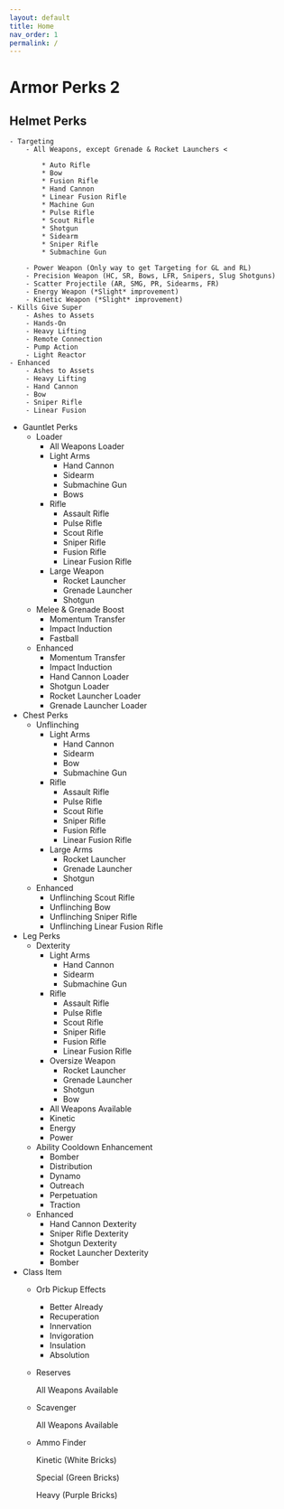 ```yaml
---
layout: default
title: Home
nav_order: 1
permalink: /
---
```


# Armor Perks 2

## Helmet Perks

    - Targeting
        - All Weapons, except Grenade & Rocket Launchers <

            * Auto Rifle
            * Bow
            * Fusion Rifle
            * Hand Cannon
            * Linear Fusion Rifle
            * Machine Gun
            * Pulse Rifle
            * Scout Rifle
            * Shotgun
            * Sidearm
            * Sniper Rifle
            * Submachine Gun
            
        - Power Weapon (Only way to get Targeting for GL and RL)
        - Precision Weapon (HC, SR, Bows, LFR, Snipers, Slug Shotguns)
        - Scatter Projectile (AR, SMG, PR, Sidearms, FR)
        - Energy Weapon (*Slight* improvement)
        - Kinetic Weapon (*Slight* improvement)
    - Kills Give Super
        - Ashes to Assets
        - Hands-On
        - Heavy Lifting
        - Remote Connection
        - Pump Action
        - Light Reactor
    - Enhanced
        - Ashes to Assets
        - Heavy Lifting
        - Hand Cannon
        - Bow
        - Sniper Rifle
        - Linear Fusion
- Gauntlet Perks
    - Loader
        - All Weapons Loader
        - Light Arms
            - Hand Cannon
            - Sidearm
            - Submachine Gun
            - Bows
        - Rifle
            - Assault Rifle
            - Pulse Rifle
            - Scout Rifle
            - Sniper Rifle
            - Fusion Rifle
            - Linear Fusion Rifle
        - Large Weapon
            - Rocket Launcher
            - Grenade Launcher
            - Shotgun
    - Melee & Grenade Boost
        - Momentum Transfer
        - Impact Induction
        - Fastball
    - Enhanced
        - Momentum Transfer
        - Impact Induction
        - Hand Cannon Loader
        - Shotgun Loader
        - Rocket Launcher Loader
        - Grenade Launcher Loader
- Chest Perks
    - Unflinching
        - Light Arms
            - Hand Cannon
            - Sidearm
            - Bow
            - Submachine Gun
        - Rifle
            - Assault Rifle
            - Pulse Rifle
            - Scout Rifle
            - Sniper Rifle
            - Fusion Rifle
            - Linear Fusion Rifle
        - Large Arms
            - Rocket Launcher
            - Grenade Launcher
            - Shotgun
    - Enhanced
        - Unflinching Scout Rifle
        - Unflinching Bow
        - Unflinching Sniper Rifle
        - Unflinching Linear Fusion Rifle
- Leg Perks
    - Dexterity
        - Light Arms
            - Hand Cannon
            - Sidearm
            - Submachine Gun
        - Rifle
            - Assault Rifle
            - Pulse Rifle
            - Scout Rifle
            - Sniper Rifle
            - Fusion Rifle
            - Linear Fusion Rifle
        - Oversize Weapon
            - Rocket Launcher
            - Grenade Launcher
            - Shotgun
            - Bow
        - All Weapons Available
        - Kinetic
        - Energy
        - Power
    - Ability Cooldown Enhancement
        - Bomber
        - Distribution
        - Dynamo
        - Outreach
        - Perpetuation
        - Traction
    - Enhanced
        - Hand Cannon Dexterity
        - Sniper Rifle Dexterity
        - Shotgun Dexterity
        - Rocket Launcher Dexterity
        - Bomber
- Class Item
    - Orb Pickup Effects
        - Better Already
        - Recuperation
        - Innervation
        - Invigoration
        - Insulation
        - Absolution
    - Reserves

        All Weapons Available

    - Scavenger

        All Weapons Available

    - Ammo Finder

        Kinetic (White Bricks)

        Special (Green Bricks)

        Heavy (Purple Bricks)
